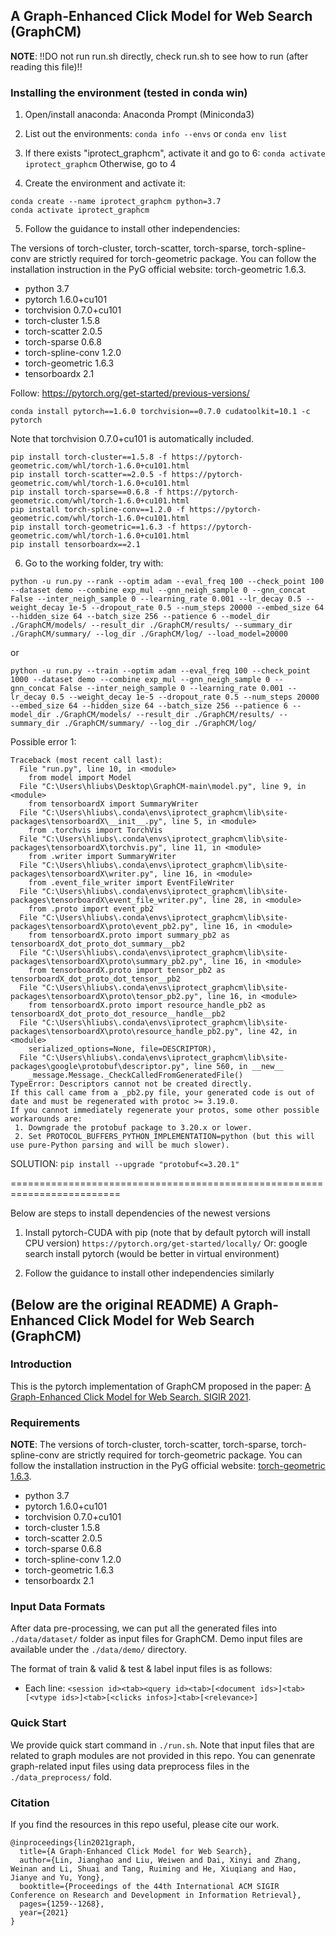 ## A Graph-Enhanced Click Model for Web Search (GraphCM)

**NOTE**: !!DO not run run.sh directly, check run.sh to see how to run (after reading this file)!!

### Installing the environment (tested in conda win)

1. Open/install anaconda:
Anaconda Prompt (Miniconda3)

2. List out the environments:
```conda info --envs```
or
```conda env list```

3. If there exists "iprotect_graphcm", activate it and go to 6:
```conda activate iprotect_graphcm```
Otherwise, go to 4

4. Create the environment and activate it:
```
conda create --name iprotect_graphcm python=3.7
conda activate iprotect_graphcm
```

5. Follow the guidance to install other independencies:

The versions of torch-cluster, torch-scatter, torch-sparse, torch-spline-conv are strictly required for torch-geometric package. You can follow the installation instruction in the PyG official website: torch-geometric 1.6.3.
- python 3.7
- pytorch 1.6.0+cu101
- torchvision 0.7.0+cu101
- torch-cluster 1.5.8
- torch-scatter 2.0.5
- torch-sparse 0.6.8
- torch-spline-conv 1.2.0
- torch-geometric 1.6.3
- tensorboardx 2.1

Follow: https://pytorch.org/get-started/previous-versions/
```
conda install pytorch==1.6.0 torchvision==0.7.0 cudatoolkit=10.1 -c pytorch
```
Note that torchvision 0.7.0+cu101 is automatically included.

```
pip install torch-cluster==1.5.8 -f https://pytorch-geometric.com/whl/torch-1.6.0+cu101.html
pip install torch-scatter==2.0.5 -f https://pytorch-geometric.com/whl/torch-1.6.0+cu101.html
pip install torch-sparse==0.6.8 -f https://pytorch-geometric.com/whl/torch-1.6.0+cu101.html
pip install torch-spline-conv==1.2.0 -f https://pytorch-geometric.com/whl/torch-1.6.0+cu101.html
pip install torch-geometric==1.6.3 -f https://pytorch-geometric.com/whl/torch-1.6.0+cu101.html
pip install tensorboardx==2.1
```

6. Go to the working folder, try with:
```
python -u run.py --rank --optim adam --eval_freq 100 --check_point 100 --dataset demo --combine exp_mul --gnn_neigh_sample 0 --gnn_concat False --inter_neigh_sample 0 --learning_rate 0.001 --lr_decay 0.5 --weight_decay 1e-5 --dropout_rate 0.5 --num_steps 20000 --embed_size 64 --hidden_size 64 --batch_size 256 --patience 6 --model_dir ./GraphCM/models/ --result_dir ./GraphCM/results/ --summary_dir ./GraphCM/summary/ --log_dir ./GraphCM/log/ --load_model=20000
```
or
```
python -u run.py --train --optim adam --eval_freq 100 --check_point 1000 --dataset demo --combine exp_mul --gnn_neigh_sample 0 --gnn_concat False --inter_neigh_sample 0 --learning_rate 0.001 --lr_decay 0.5 --weight_decay 1e-5 --dropout_rate 0.5 --num_steps 20000 --embed_size 64 --hidden_size 64 --batch_size 256 --patience 6 --model_dir ./GraphCM/models/ --result_dir ./GraphCM/results/ --summary_dir ./GraphCM/summary/ --log_dir ./GraphCM/log/
```

Possible error 1:
```
Traceback (most recent call last):
  File "run.py", line 10, in <module>
    from model import Model
  File "C:\Users\hliubs\Desktop\GraphCM-main\model.py", line 9, in <module>
    from tensorboardX import SummaryWriter
  File "C:\Users\hliubs\.conda\envs\iprotect_graphcm\lib\site-packages\tensorboardX\__init__.py", line 5, in <module>
    from .torchvis import TorchVis
  File "C:\Users\hliubs\.conda\envs\iprotect_graphcm\lib\site-packages\tensorboardX\torchvis.py", line 11, in <module>
    from .writer import SummaryWriter
  File "C:\Users\hliubs\.conda\envs\iprotect_graphcm\lib\site-packages\tensorboardX\writer.py", line 16, in <module>
    from .event_file_writer import EventFileWriter
  File "C:\Users\hliubs\.conda\envs\iprotect_graphcm\lib\site-packages\tensorboardX\event_file_writer.py", line 28, in <module>
    from .proto import event_pb2
  File "C:\Users\hliubs\.conda\envs\iprotect_graphcm\lib\site-packages\tensorboardX\proto\event_pb2.py", line 16, in <module>
    from tensorboardX.proto import summary_pb2 as tensorboardX_dot_proto_dot_summary__pb2
  File "C:\Users\hliubs\.conda\envs\iprotect_graphcm\lib\site-packages\tensorboardX\proto\summary_pb2.py", line 16, in <module>
    from tensorboardX.proto import tensor_pb2 as tensorboardX_dot_proto_dot_tensor__pb2
  File "C:\Users\hliubs\.conda\envs\iprotect_graphcm\lib\site-packages\tensorboardX\proto\tensor_pb2.py", line 16, in <module>
    from tensorboardX.proto import resource_handle_pb2 as tensorboardX_dot_proto_dot_resource__handle__pb2
  File "C:\Users\hliubs\.conda\envs\iprotect_graphcm\lib\site-packages\tensorboardX\proto\resource_handle_pb2.py", line 42, in <module>
    serialized_options=None, file=DESCRIPTOR),
  File "C:\Users\hliubs\.conda\envs\iprotect_graphcm\lib\site-packages\google\protobuf\descriptor.py", line 560, in __new__
    _message.Message._CheckCalledFromGeneratedFile()
TypeError: Descriptors cannot not be created directly.
If this call came from a _pb2.py file, your generated code is out of date and must be regenerated with protoc >= 3.19.0.
If you cannot immediately regenerate your protos, some other possible workarounds are:
 1. Downgrade the protobuf package to 3.20.x or lower.
 2. Set PROTOCOL_BUFFERS_PYTHON_IMPLEMENTATION=python (but this will use pure-Python parsing and will be much slower).
```
SOLUTION:
```pip install --upgrade "protobuf<=3.20.1"```


=========================================================================

Below are steps to install dependencies of the newest versions

1. Install pytorch-CUDA with pip (note that by default pytorch will install CPU version)
```https://pytorch.org/get-started/locally/```
Or: google search install pytorch (would be better in virtual environment)

2. Follow the guidance to install other independencies similarly


## (Below are the original README) A Graph-Enhanced Click Model for Web Search (GraphCM)

### Introduction

This is the pytorch implementation of GraphCM proposed in the paper: [A Graph-Enhanced Click Model for Web Search. SIGIR 2021](https://dl.acm.org/doi/10.1145/3404835.3462895).

### Requirements

**NOTE**: The versions of torch-cluster, torch-scatter, torch-sparse, torch-spline-conv are strictly required for torch-geometric package. You can follow the installation instruction in the PyG official website: [torch-geometric 1.6.3](https://pytorch-geometric.readthedocs.io/en/1.6.3/).

- python 3.7
- pytorch 1.6.0+cu101
- torchvision 0.7.0+cu101
- torch-cluster 1.5.8
- torch-scatter 2.0.5
- torch-sparse 0.6.8
- torch-spline-conv 1.2.0
- torch-geometric 1.6.3
- tensorboardx 2.1

### Input Data Formats

After data pre-processing, we can put all the generated files into ```./data/dataset/``` folder as input files for GraphCM. Demo input files are available under the ```./data/demo/``` directory. 

The format of train & valid & test & label input files is as follows:

- Each line: ```<session id><tab><query id><tab>[<document ids>]<tab>[<vtype ids>]<tab>[<clicks infos>]<tab>[<relevance>]```

### Quick Start

We provide quick start command in ```./run.sh```. Note that input files that are related to graph modules are not provided in this repo. You can genenrate graph-related input files using data preprocess files in the ```./data_preprocess/``` fold.

### Citation

If you find the resources in this repo useful, please cite our work.

```
@inproceedings{lin2021graph,
  title={A Graph-Enhanced Click Model for Web Search},
  author={Lin, Jianghao and Liu, Weiwen and Dai, Xinyi and Zhang, Weinan and Li, Shuai and Tang, Ruiming and He, Xiuqiang and Hao, Jianye and Yu, Yong},
  booktitle={Proceedings of the 44th International ACM SIGIR Conference on Research and Development in Information Retrieval},
  pages={1259--1268},
  year={2021}
}
```
